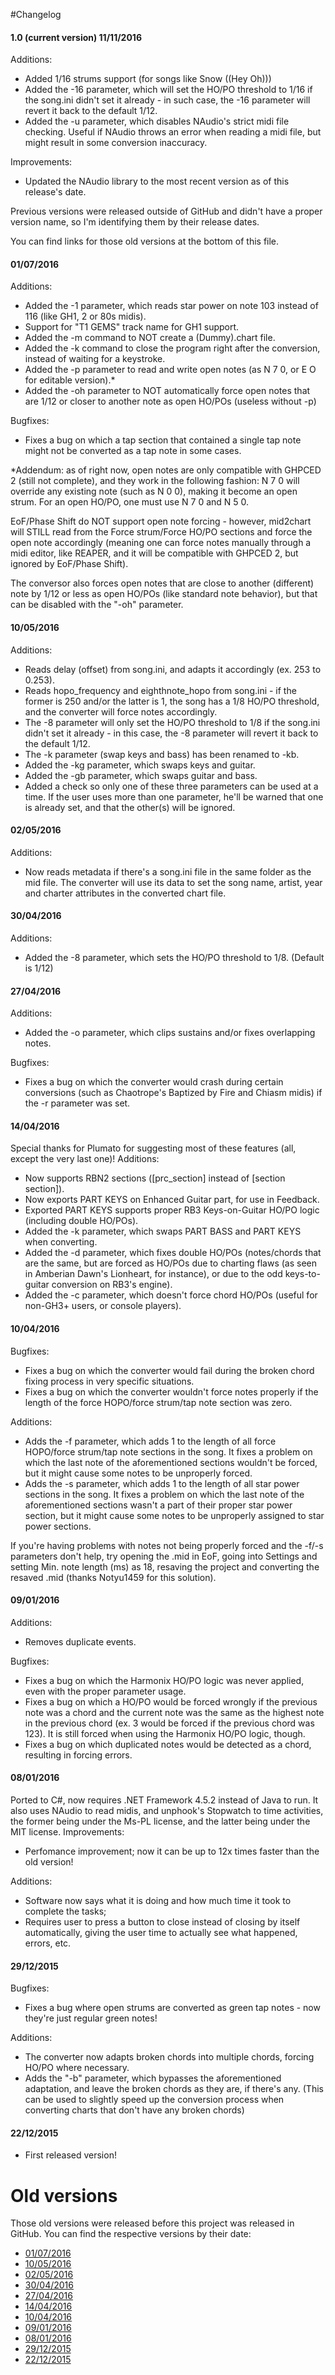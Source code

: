 #Changelog

#### 1.0 (current version) 11/11/2016
Additions:
* Added 1/16 strums support (for songs like Snow ((Hey Oh)))
* Added the -16 parameter, which will set the HO/PO threshold to 1/16 if the song.ini didn't set it already - in such case, the -16 parameter will revert it back to the default 1/12.
* Added the -u parameter, which disables NAudio's strict midi file checking. Useful if NAudio throws an error when reading a midi file, but might result in some conversion inaccuracy.

Improvements:
* Updated the NAudio library to the most recent version as of this release's date.

Previous versions were released outside of GitHub and didn't have a proper version name, so I'm identifying them by their release dates.

You can find links for those old versions at the bottom of this file.

#### 01/07/2016
Additions:
* Added the -1 parameter, which reads star power on note 103 instead of 116 (like GH1, 2 or 80s midis).
* Support for "T1 GEMS" track name for GH1 support.
* Added the -m command to NOT create a (Dummy).chart file.
* Added the -k command to close the program right after the conversion, instead of waiting for a keystroke.
* Added the -p parameter to read and write open notes (as N 7 0, or E O for editable version).*
* Added the -oh parameter to NOT automatically force open notes that are 1/12 or closer to another note as open HO/POs (useless without -p)

Bugfixes:
- Fixes a bug on which a tap section that contained a single tap note might not be converted as a tap note in some cases.
 
*Addendum: as of right now, open notes are only compatible with GHPCED 2 (still not complete), and they work in the following fashion: N 7 0 will override any existing note (such as N 0 0), making it become an open strum. For an open HO/PO, one must use N 7 0 and N 5 0.

EoF/Phase Shift do NOT support open note forcing - however, mid2chart will STILL read from the Force strum/Force HO/PO sections and force the open note accordingly (meaning one can force notes manually through a midi editor, like REAPER, and it will be compatible with GHPCED 2, but ignored by EoF/Phase Shift).

The conversor also forces open notes that are close to another (different) note by 1/12 or less as open HO/POs (like standard note behavior), but that can be disabled with the "-oh" parameter.
 
#### 10/05/2016
Additions:
* Reads delay (offset) from song.ini, and adapts it accordingly (ex. 253 to 0.253).
* Reads hopo_frequency and eighthnote_hopo from song.ini - if the former is 250 and/or the latter is 1, the song has a 1/8 HO/PO threshold, and the converter will force notes accordingly.
* The -8 parameter will only set the HO/PO threshold to 1/8 if the song.ini didn't set it already - in this case, the -8 parameter will revert it back to the default 1/12.
* The -k parameter (swap keys and bass) has been renamed to -kb.
* Added the -kg parameter, which swaps keys and guitar.
* Added the -gb parameter, which swaps guitar and bass.
* Added a check so only one of these three parameters can be used at a time. If the user uses more than one parameter, he'll be warned that one is already set, and that the other(s) will be ignored.
 
#### 02/05/2016
Additions:
* Now reads metadata if there's a song.ini file in the same folder as the mid file. The converter will use its data to set the song name, artist, year and charter attributes in the converted chart file.
 
#### 30/04/2016
Additions:
* Added the -8 parameter, which sets the HO/PO threshold to 1/8. (Default is 1/12)
 
#### 27/04/2016
Additions:
* Added the -o parameter, which clips sustains and/or fixes overlapping notes.

Bugfixes:
* Fixes a bug on which the converter would crash during certain conversions (such as Chaotrope's Baptized by Fire and Chiasm midis) if the -r parameter was set.
 
#### 14/04/2016
Special thanks for Plumato for suggesting most of these features (all, except the very last one)!
Additions:
* Now supports RBN2 sections ([prc_section] instead of [section section]).
* Now exports PART KEYS on Enhanced Guitar part, for use in Feedback.
* Exported PART KEYS supports proper RB3 Keys-on-Guitar HO/PO logic (including double HO/POs).
* Added the -k parameter, which swaps PART BASS and PART KEYS when converting.
* Added the -d parameter, which fixes double HO/POs (notes/chords that are the same, but are forced as HO/POs due to charting flaws (as seen in Amberian Dawn's Lionheart, for instance), or due to the odd keys-to-guitar conversion on RB3's engine).
* Added the -c parameter, which doesn't force chord HO/POs (useful for non-GH3+ users, or console players).
 
#### 10/04/2016
Bugfixes:
* Fixes a bug on which the converter would fail during the broken chord fixing process in very specific situations.
* Fixes a bug on which the converter wouldn't force notes properly if the length of the force HOPO/force strum/tap note section was zero.

Additions:
* Adds the -f parameter, which adds 1 to the length of all force HOPO/force strum/tap note sections in the song. It fixes a problem on which the last note of the aforementioned sections wouldn't be forced, but it might cause some notes to be unproperly forced.
* Adds the -s parameter, which adds 1 to the length of all star power sections in the song. It fixes a problem on which the last note of the aforementioned sections wasn't a part of their proper star power section, but it might cause some notes to be unproperly assigned to star power sections.

If you're having problems with notes not being properly forced and the -f/-s parameters don't help, try opening the .mid in EoF, going into Settings and setting Min. note length (ms) as 18, resaving the project and converting the resaved .mid (thanks Notyu1459 for this solution).
 
#### 09/01/2016
Additions:
* Removes duplicate events.

Bugfixes:
* Fixes a bug on which the Harmonix HO/PO logic was never applied, even with the proper parameter usage.
* Fixes a bug on which a HO/PO would be forced wrongly if the previous note was a chord and the current note was the same as the highest note in the previous chord (ex. 3 would be forced if the previous chord was 123). It is still forced when using the Harmonix HO/PO logic, though.
* Fixes a bug on which duplicated notes would be detected as a chord, resulting in forcing errors.
 
#### 08/01/2016

Ported to C#, now requires .NET Framework 4.5.2 instead of Java to run.
It also uses NAudio to read midis, and unphook's Stopwatch to time activities, the former being under the Ms-PL license, and the latter being under the MIT license.
Improvements:
* Perfomance improvement; now it can be up to 12x times faster than the old version!

Additions:
* Software now says what it is doing and how much time it took to complete the tasks;
* Requires user to press a button to close instead of closing by itself automatically, giving the user time to actually see what happened, errors, etc.
 
#### 29/12/2015
Bugfixes:
* Fixes a bug where open strums are converted as green tap notes - now they're just regular green notes!

Additions:
* The converter now adapts broken chords into multiple chords, forcing HO/PO where necessary.
* Adds the "-b" parameter, which bypasses the aforementioned adaptation, and leave the broken chords as they are, if there's any. (This can be used to slightly speed up the conversion process when converting charts that don't have any broken chords)
 
#### 22/12/2015
* First released version!

# Old versions

Those old versions were released before this project was released in GitHub. You can find the respective versions by their date:

* [01/07/2016](https://www.dropbox.com/s/vjgpg08g2gp1nxp/mid2chart.7z?dl=1)
* [10/05/2016](https://www.dropbox.com/s/vhgpbmlb6r1nvj1/mid2chart%2010-05-2016.7z?dl=1)
* [02/05/2016](https://www.dropbox.com/s/vvdgbfi3gqdojol/mid2chart%2002-05-2016.7z?dl=1)
* [30/04/2016](https://www.dropbox.com/s/d834vn6p4aped7b/mid2chart%2030-04-2016.7z?dl=1)
* [27/04/2016](https://www.dropbox.com/s/l27hyhzxgyyq1ss/mid2chart%2027-04-2016.7z?dl=1)
* [14/04/2016](https://www.dropbox.com/s/xfqc48pvhme1m73/mid2chart%2014-04-2016.7z?dl=1)
* [10/04/2016](https://www.dropbox.com/s/ihlxkiwjaskcaqx/mid2chart%2010-04-2016.7z?dl=1)
* [09/01/2016](https://www.dropbox.com/s/3riumt6cyi5e3k8/mid2chart%2009-01-2016.7z?dl=1)
* [08/01/2016](https://www.dropbox.com/s/59hu5ksjaaq8ii8/mid2chart%2008-01-2016.7z?dl=1)
* [29/12/2015](https://www.dropbox.com/s/h1fe1spir0vkmqz/mid2chart%2029-12-2015.7z?dl=1)
* [22/12/2015](https://www.dropbox.com/s/m0i22zrvmg15o9p/mid2chart%2022-12-2015.7z?dl=1)
